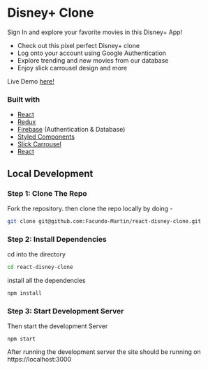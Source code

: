 # Disney+ Clone

Sign In and explore your favorite movies in this Disney+ App!

- Check out this pixel perfect Disney+ clone
- Log onto your account using Google Authentication
- Explore trending and new movies from our database
- Enjoy slick carrousel design and more

Live Demo [here!](https://disney-clone-3835b.web.app/)

### Built with

- [React](http://reactjs.org/)
- [Redux](https://redux.js.org/)
- [Firebase](https://firebase.google.com/) (Authentication & Database)
- [Styled Components](https://styled-components.com/)
- [Slick Carrousel](http://kenwheeler.github.io/slick/)
- <a href="http://reactjs.org" target="_blank">React</a>


## Local Development

### Step 1: Clone The Repo

Fork the repository. then clone the repo locally by doing -

```bash
git clone git@github.com:Facundo-Martin/react-disney-clone.git
```

### Step 2: Install Dependencies

cd into the directory

```bash
cd react-disney-clone
```

install all the dependencies

```bash
npm install
```

### Step 3: Start Development Server

Then start the development Server

```
npm start
```

After running the development server the site should be running on https://localhost:3000
